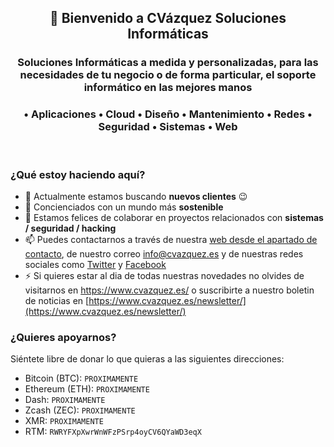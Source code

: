 <!--
**CVazquez-Soluciones-Informaticas/.github** is a ✨ _special_ ✨ repository because its `README.md` (this file) appears on your GitHub profile.

Here are some ideas to get you started:

- 🔭 I’m currently working on ...
- 🌱 I’m currently learning ...
- 👯 I’m looking to collaborate on ...
- 🤔 I’m looking for help with ...
- 💬 Ask me about ...
- 📫 How to reach me: ...
- 😄 Pronouns: ...
- ⚡ Fun fact: ...
-->
<h2 align="center">👋 Bienvenido a CVázquez Soluciones Informáticas</h2>
<h3 align="center">Soluciones Informáticas a medida y personalizadas, para las necesidades de tu negocio o de forma particular, el soporte informático en las mejores manos</h3>
<h3 align="center">• Aplicaciones • Cloud • Diseño • Mantenimiento • Redes • Seguridad • Sistemas • Web</h3>
<br>
<h3 align="left">¿Qué estoy  haciendo aquí?</h3>

<!--
- 🔭 I’m currently working on [nmap-webui](https://github.com/cvc90/nmap-webui), [libvirt-web](https://github.com/cvc90/libvirt-web), [vuls-scripts](https://github.com/cvc90/vuls-scripts) and [clamav-desktop](https://github.com/cvc90/clamav-desktop)
-->
- 🔭 Actualmente estamos buscando __nuevos clientes__ 😉
- 🌱 Concienciados con un mundo más __sostenible__
- 👯 Estamos felices de colaborar en proyectos relacionados con __sistemas / seguridad / hacking__
- 📫 Puedes contactarnos a través de nuestra [web desde el apartado de contacto](https://www.cvazquez.es/web/contacto), de nuestro correo [info@cvazquez.es](mailto:info@cvazquez.es) y de nuestras redes sociales como [Twitter](https://twitter.com/CVazquez__) y [Facebook](https://www.facebook.com/CVazquezSolucionesInformaticas)
- ⚡ Si quieres estar al dia de todas nuestras novedades no olvides de visitarnos en https://www.cvazquez.es/ o suscribirte a nuestro boletin de noticias en [https://www.cvazquez.es/newsletter/](https://www.cvazquez.es/newsletter/)

<h3 align="left">¿Quieres apoyarnos?</h3>

Siéntete libre de donar lo que quieras a las siguientes direcciones:

- Bitcoin (BTC): `PROXIMAMENTE`
- Ethereum (ETH): `PROXIMAMENTE`
- Dash: `PROXIMAMENTE`
- Zcash (ZEC): `PROXIMAMENTE`
- XMR: `PROXIMAMENTE`
- RTM: `RWRYFXpXwrWnWFzPSrp4oyCV6QYaWD3eqX`

